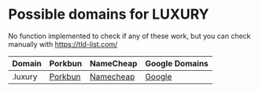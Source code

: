 # Possible domains for LUXURY

No function implemented to check if any of these work, but you can check manually with https://tld-list.com/

| Domain | Porkbun | NameCheap | Google Domains |
|---|---|---|---|
| .luxury | [Porkbun](https://porkbun.com/checkout/search?prb=e814663da1&tlds=&idnLanguage=&search=search&q=.luxury) | [Namecheap](https://www.namecheap.com/domains/registration/results/?domain=.luxury) | [Google](https://domains.google.com/registrar/search?searchTerm=.luxury) |
